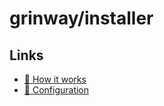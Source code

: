 grinway/installer
========

## Links

* [:wrench: How it works](https://github.com/GrinWay/installer/tree/main/docs/how_it_works.md)
* [:hammer: Configuration](https://github.com/GrinWay/installer/tree/main/docs/configuration_with_composer_extra.md)